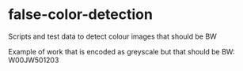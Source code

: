# false-color-detection
Scripts and test data to detect colour images that should be BW

Example of work that is encoded as greyscale but that should be BW: W00JW501203
